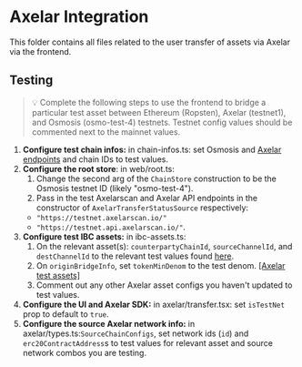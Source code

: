 # Axelar Integration

This folder contains all files related to the user transfer of assets via Axelar via the frontend.

## Testing

> 💡 Complete the following steps to use the frontend to bridge a particular test asset between Ethereum (Ropsten), Axelar (testnet1), and Osmosis (osmo-test-4) testnets. Testnet config values should be commented next to the mainnet values.

1. **Configure test chain infos:** in chain-infos.ts: set Osmosis and [Axelar endpoints](https://docs.axelar.dev/resources) and chain IDs to test values.
2. **Configure the root store**: in web/root.ts:
   1. Change the second arg of the `ChainStore` construction to be the Osmosis testnet ID (likely "osmo-test-4").
   2. Pass in the test Axelarscan and Axelar API endpoints in the constructor of `AxelarTransferStatusSource` respectively:
   - `"https://testnet.axelarscan.io/"`
   - `"https://testnet.api.axelarscan.io/"`.
3. **Configure test IBC assets:** in ibc-assets.ts:
   1. On the relevant asset(s): `counterpartyChainId`, `sourceChannelId`, and `destChannelId` to the relevant test values found [here](https://docs.axelar.dev/resources/testnet#ibc-channels).
   2. On `originBridgeInfo`, set `tokenMinDenom` to the test denom. [[Axelar test assets]](https://testnet.axelarscan.io/assets)
   3. Comment out any other Axelar asset configs you haven't updated to test values.
4. **Configure the UI and Axelar SDK:** in axelar/transfer.tsx: set `isTestNet` prop to default to `true`.
5. **Configure the source Axelar network info:** in axelar/types.ts:`SourceChainConfigs`, set network ids (`id`) and `erc20ContractAddress`s to test values for relevant asset and source network combos you are testing.
